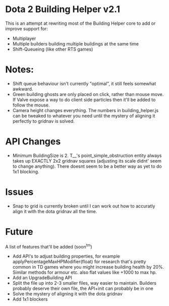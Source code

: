 # Dota 2 Building Helper v2.1

This is an attempt at rewriting most of the Building Helper core to add or improve support for:
* Multiplayer
* Multiple builders building multiple buildings at the same time
* Shift-Queueing (like other RTS games)

# Notes:

* Shift queue behaviour isn't currently "optimal", it still feels somewhat awkward.
* Green building ghosts are only placed on click, rather than mouse move. If Valve expose a way to do client side particles then it'll be added to follow the mouse.
* Camera height changes everything. The numbers in building_helper.js can be tweaked to whatever you need until the mystery of aligning it perfectly to gridnav is solved.

# API Changes

* Minimum BuildingSize is 2. T__'s point_simple_obstruction entity always takes up EXACTLY 2x2 gridnav squares (adjusting its scale didnt' seem to change anything). There doesnt seem to be a better way as yet to do 1x1 blocking.

# Issues

* Snap to grid is currently broken until I can work out how to accuratly align it with the dota gridnav all the time.

# Future

A list of features that'll be added (soon<sup>tm</sup>)

* Add API's to adjust building properties, for example applyPercentageMaxHPModifier(float) for research that's pretty common in TD games where you might increase building health by 20%. Similar methods for armour etc. also flat values like +1000 to max hp.
* Add an UpgradeBuilding API
* Split the file up into 2-3 smaller files, way easier to maintain. Builders probably deserve their own file, the API+init can probably be in one
* Solve the mystery of aligning it with the dota gridnav
* Add 1x1 blockers